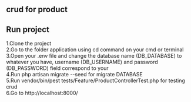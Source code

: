 ## crud for product

 ## Run project
1.Clone the project <br />
2.Go to the folder application using cd command on your cmd or terminal<br />
3.Open your .env file and change the database name (DB_DATABASE) to whatever you have, username (DB_USERNAME) and password (DB_PASSWORD) field correspond to your  <br />
4.Run php artisan migrate --seed for migrate DATABASE <br />
5.Run vendor/bin/pest tests/Feature/ProductControllerTest.php for testing crud <br />
6.Go to http://localhost:8000/

